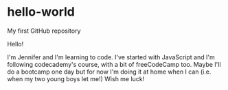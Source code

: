 # hello-world
My first GitHub repository

Hello!

I'm Jennifer and I'm learning to code. I've started with JavaScript and I'm following codecademy's course, with a bit of freeCodeCamp too. Maybe I'll do a bootcamp one day but for now I'm doing it at home when I can (i.e. when my two young boys let me!) Wish me luck! 
